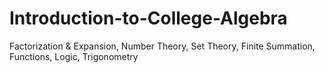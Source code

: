 # Introduction-to-College-Algebra
Factorization &amp; Expansion, Number Theory, Set Theory, Finite Summation, Functions, Logic, Trigonometry 
